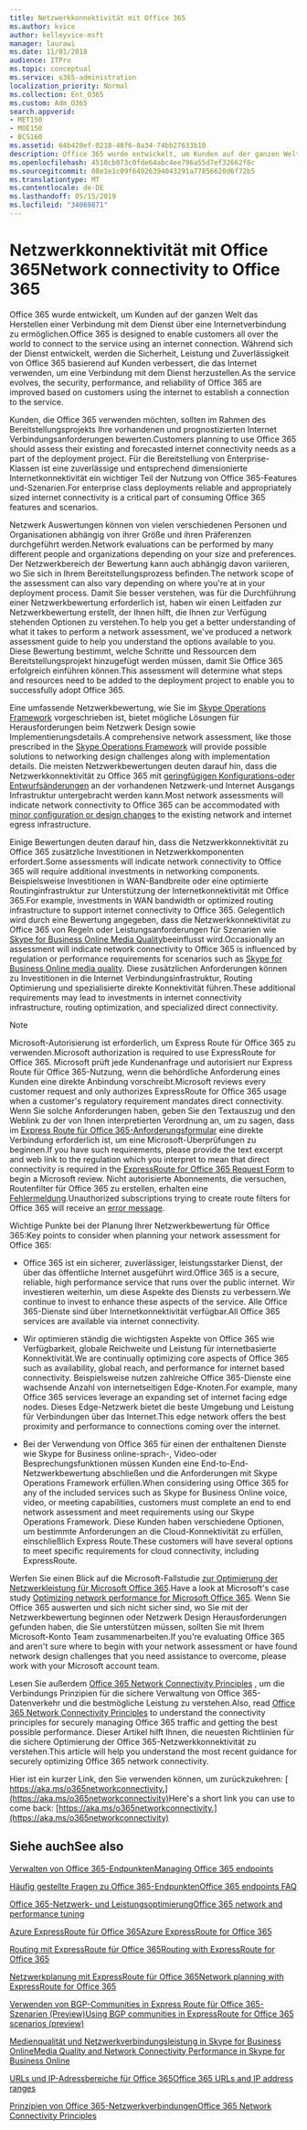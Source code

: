 ```yaml
---
title: Netzwerkkonnektivität mit Office 365
ms.author: kvice
author: kelleyvice-msft
manager: laurawi
ms.date: 11/01/2018
audience: ITPro
ms.topic: conceptual
ms.service: o365-administration
localization_priority: Normal
ms.collection: Ent_O365
ms.custom: Adm_O365
search.appverid:
- MET150
- MOE150
- BCS160
ms.assetid: 64b420ef-0218-48f6-8a34-74bb27633b10
description: Office 365 wurde entwickelt, um Kunden auf der ganzen Welt das Herstellen einer Verbindung mit dem Dienst über eine Internetverbindung zu ermöglichen. Während sich der Dienst entwickelt, werden die Sicherheit, Leistung und Zuverlässigkeit von Office 365 basierend auf Kunden verbessert, die das Internet verwenden, um eine Verbindung mit dem Dienst herzustellen.
ms.openlocfilehash: 4510cb073c0fde64abc4ee796a55d7ef32662f8c
ms.sourcegitcommit: 08e1e1c09f64926394043291a77856620d6f72b5
ms.translationtype: MT
ms.contentlocale: de-DE
ms.lasthandoff: 05/15/2019
ms.locfileid: "34069871"
---
```

# <a name="network-connectivity-to-office-365"></a><span data-ttu-id="322c0-104">Netzwerkkonnektivität mit Office 365</span><span class="sxs-lookup"><span data-stu-id="322c0-104">Network connectivity to Office 365</span></span>

<span data-ttu-id="322c0-105">Office 365 wurde entwickelt, um Kunden auf der ganzen Welt das Herstellen einer Verbindung mit dem Dienst über eine Internetverbindung zu ermöglichen.</span><span class="sxs-lookup"><span data-stu-id="322c0-105">Office 365 is designed to enable customers all over the world to connect to the service using an internet connection.</span></span> <span data-ttu-id="322c0-106">Während sich der Dienst entwickelt, werden die Sicherheit, Leistung und Zuverlässigkeit von Office 365 basierend auf Kunden verbessert, die das Internet verwenden, um eine Verbindung mit dem Dienst herzustellen.</span><span class="sxs-lookup"><span data-stu-id="322c0-106">As the service evolves, the security, performance, and reliability of Office 365 are improved based on customers using the internet to establish a connection to the service.</span></span>
  
<span data-ttu-id="322c0-107">Kunden, die Office 365 verwenden möchten, sollten im Rahmen des Bereitstellungsprojekts Ihre vorhandenen und prognostizierten Internet Verbindungsanforderungen bewerten.</span><span class="sxs-lookup"><span data-stu-id="322c0-107">Customers planning to use Office 365 should assess their existing and forecasted internet connectivity needs as a part of the deployment project.</span></span> <span data-ttu-id="322c0-108">Für die Bereitstellung von Enterprise-Klassen ist eine zuverlässige und entsprechend dimensionierte Internetkonnektivität ein wichtiger Teil der Nutzung von Office 365-Features und-Szenarien.</span><span class="sxs-lookup"><span data-stu-id="322c0-108">For enterprise class deployments reliable and appropriately sized internet connectivity is a critical part of consuming Office 365 features and scenarios.</span></span>
  
<span data-ttu-id="322c0-109">Netzwerk Auswertungen können von vielen verschiedenen Personen und Organisationen abhängig von ihrer Größe und ihren Präferenzen durchgeführt werden.</span><span class="sxs-lookup"><span data-stu-id="322c0-109">Network evaluations can be performed by many different people and organizations depending on your size and preferences.</span></span> <span data-ttu-id="322c0-110">Der Netzwerkbereich der Bewertung kann auch abhängig davon variieren, wo Sie sich in Ihrem Bereitstellungsprozess befinden.</span><span class="sxs-lookup"><span data-stu-id="322c0-110">The network scope of the assessment can also vary depending on where you're at in your deployment process.</span></span> <span data-ttu-id="322c0-111">Damit Sie besser verstehen, was für die Durchführung einer Netzwerkbewertung erforderlich ist, haben wir einen Leitfaden zur Netzwerkbewertung erstellt, der Ihnen hilft, die Ihnen zur Verfügung stehenden Optionen zu verstehen.</span><span class="sxs-lookup"><span data-stu-id="322c0-111">To help you get a better understanding of what it takes to perform a network assessment, we've produced a network assessment guide to help you understand the options available to you.</span></span> <span data-ttu-id="322c0-112">Diese Bewertung bestimmt, welche Schritte und Ressourcen dem Bereitstellungsprojekt hinzugefügt werden müssen, damit Sie Office 365 erfolgreich einführen können.</span><span class="sxs-lookup"><span data-stu-id="322c0-112">This assessment will determine what steps and resources need to be added to the deployment project to enable you to successfully adopt Office 365.</span></span>
  
<span data-ttu-id="322c0-113">Eine umfassende Netzwerkbewertung, wie Sie im [Skype Operations Framework](https://www.skypeoperationsframework.com/) vorgeschrieben ist, bietet mögliche Lösungen für Herausforderungen beim Netzwerk Design sowie Implementierungsdetails.</span><span class="sxs-lookup"><span data-stu-id="322c0-113">A comprehensive network assessment, like those prescribed in the [Skype Operations Framework](https://www.skypeoperationsframework.com/) will provide possible solutions to networking design challenges along with implementation details.</span></span> <span data-ttu-id="322c0-114">Die meisten Netzwerkbewertungen deuten darauf hin, dass die Netzwerkkonnektivität zu Office 365 mit [geringfügigen Konfigurations-oder Entwurfsänderungen](https://aka.ms/manageo365endpoints) an der vorhandenen Netzwerk-und Internet Ausgangs Infrastruktur untergebracht werden kann.</span><span class="sxs-lookup"><span data-stu-id="322c0-114">Most network assessments will indicate network connectivity to Office 365 can be accommodated with [minor configuration or design changes](https://aka.ms/manageo365endpoints) to the existing network and internet egress infrastructure.</span></span>

<span data-ttu-id="322c0-115">Einige Bewertungen deuten darauf hin, dass die Netzwerkkonnektivität zu Office 365 zusätzliche Investitionen in Netzwerkkomponenten erfordert.</span><span class="sxs-lookup"><span data-stu-id="322c0-115">Some assessments will indicate network connectivity to Office 365 will require additional investments in networking components.</span></span> <span data-ttu-id="322c0-116">Beispielsweise Investitionen in WAN-Bandbreite oder eine optimierte Routinginfrastruktur zur Unterstützung der Internetkonnektivität mit Office 365.</span><span class="sxs-lookup"><span data-stu-id="322c0-116">For example, investments in WAN bandwidth or optimized routing infrastructure to support internet connectivity to Office 365.</span></span> <span data-ttu-id="322c0-117">Gelegentlich wird durch eine Bewertung angegeben, dass die Netzwerkkonnektivität zu Office 365 von Regeln oder Leistungsanforderungen für Szenarien wie [Skype for Business Online Media Quality](https://support.office.com/article/Media-Quality-and-Network-Connectivity-Performance-in-Skype-for-Business-Online-5fe3e01b-34cf-44e0-b897-b0b2a83f0917)beeinflusst wird.</span><span class="sxs-lookup"><span data-stu-id="322c0-117">Occasionally an assessment will indicate network connectivity to Office 365 is influenced by regulation or performance requirements for scenarios such as [Skype for Business Online media quality](https://support.office.com/article/Media-Quality-and-Network-Connectivity-Performance-in-Skype-for-Business-Online-5fe3e01b-34cf-44e0-b897-b0b2a83f0917).</span></span> <span data-ttu-id="322c0-118">Diese zusätzlichen Anforderungen können zu Investitionen in die Internet Verbindungsinfrastruktur, Routing Optimierung und spezialisierte direkte Konnektivität führen.</span><span class="sxs-lookup"><span data-stu-id="322c0-118">These additional requirements may lead to investments in internet connectivity infrastructure, routing optimization, and specialized direct connectivity.</span></span>
  
> [!NOTE]
> <span data-ttu-id="322c0-119">Microsoft-Autorisierung ist erforderlich, um Express Route für Office 365 zu verwenden.</span><span class="sxs-lookup"><span data-stu-id="322c0-119">Microsoft authorization is required to use ExpressRoute for Office 365.</span></span> <span data-ttu-id="322c0-120">Microsoft prüft jede Kundenanfrage und autorisiert nur Express Route für Office 365-Nutzung, wenn die behördliche Anforderung eines Kunden eine direkte Anbindung vorschreibt.</span><span class="sxs-lookup"><span data-stu-id="322c0-120">Microsoft reviews every customer request and only authorizes ExpressRoute for Office 365 usage when a customer's regulatory requirement mandates direct connectivity.</span></span> <span data-ttu-id="322c0-121">Wenn Sie solche Anforderungen haben, geben Sie den Textauszug und den Weblink zu der von Ihnen interpretierten Verordnung an, um zu sagen, dass im [Express Route für Office 365-Anforderungsformular](https://aka.ms/O365ERReview) eine direkte Verbindung erforderlich ist, um eine Microsoft-Überprüfungen zu beginnen.</span><span class="sxs-lookup"><span data-stu-id="322c0-121">If you have such requirements, please provide the text excerpt and web link to the regulation which you interpret to mean that direct connectivity is required in the [ExpressRoute for Office 365 Request Form](https://aka.ms/O365ERReview) to begin a Microsoft review.</span></span> <span data-ttu-id="322c0-122">Nicht autorisierte Abonnements, die versuchen, Routenfilter für Office 365 zu erstellen, erhalten eine [Fehlermeldung](https://support.microsoft.com/kb/3181709).</span><span class="sxs-lookup"><span data-stu-id="322c0-122">Unauthorized subscriptions trying to create route filters for Office 365 will receive an [error message](https://support.microsoft.com/kb/3181709).</span></span>
  
<span data-ttu-id="322c0-123">Wichtige Punkte bei der Planung Ihrer Netzwerkbewertung für Office 365:</span><span class="sxs-lookup"><span data-stu-id="322c0-123">Key points to consider when planning your network assessment for Office 365:</span></span>
  
- <span data-ttu-id="322c0-124">Office 365 ist ein sicherer, zuverlässiger, leistungsstarker Dienst, der über das öffentliche Internet ausgeführt wird.</span><span class="sxs-lookup"><span data-stu-id="322c0-124">Office 365 is a secure, reliable, high performance service that runs over the public internet.</span></span> <span data-ttu-id="322c0-125">Wir investieren weiterhin, um diese Aspekte des Diensts zu verbessern.</span><span class="sxs-lookup"><span data-stu-id="322c0-125">We continue to invest to enhance these aspects of the service.</span></span> <span data-ttu-id="322c0-126">Alle Office 365-Dienste sind über Internetkonnektivität verfügbar.</span><span class="sxs-lookup"><span data-stu-id="322c0-126">All Office 365 services are available via internet connectivity.</span></span>

- <span data-ttu-id="322c0-127">Wir optimieren ständig die wichtigsten Aspekte von Office 365 wie Verfügbarkeit, globale Reichweite und Leistung für internetbasierte Konnektivität.</span><span class="sxs-lookup"><span data-stu-id="322c0-127">We are continually optimizing core aspects of Office 365 such as availability, global reach, and performance for internet based connectivity.</span></span> <span data-ttu-id="322c0-128">Beispielsweise nutzen zahlreiche Office 365-Dienste eine wachsende Anzahl von internetseitigen Edge-Knoten.</span><span class="sxs-lookup"><span data-stu-id="322c0-128">For example, many Office 365 services leverage an expanding set of internet facing edge nodes.</span></span> <span data-ttu-id="322c0-129">Dieses Edge-Netzwerk bietet die beste Umgebung und Leistung für Verbindungen über das Internet.</span><span class="sxs-lookup"><span data-stu-id="322c0-129">This edge network offers the best proximity and performance to connections coming over the internet.</span></span>

- <span data-ttu-id="322c0-130">Bei der Verwendung von Office 365 für einen der enthaltenen Dienste wie Skype for Business online-sprach-, Video-oder Besprechungsfunktionen müssen Kunden eine End-to-End-Netzwerkbewertung abschließen und die Anforderungen mit Skype Operations Framework erfüllen.</span><span class="sxs-lookup"><span data-stu-id="322c0-130">When considering using Office 365 for any of the included services such as Skype for Business Online voice, video, or meeting capabilities, customers must complete an end to end network assessment and meet requirements using our Skype Operations Framework.</span></span> <span data-ttu-id="322c0-131">Diese Kunden haben verschiedene Optionen, um bestimmte Anforderungen an die Cloud-Konnektivität zu erfüllen, einschließlich Express Route.</span><span class="sxs-lookup"><span data-stu-id="322c0-131">These customers will have several options to meet specific requirements for cloud connectivity, including ExpressRoute.</span></span>

<span data-ttu-id="322c0-132">Werfen Sie einen Blick auf die Microsoft-Fallstudie [zur Optimierung der Netzwerkleistung für Microsoft Office 365](https://msdn.microsoft.com/en-us/library/mt450488.aspx).</span><span class="sxs-lookup"><span data-stu-id="322c0-132">Have a look at Microsoft's case study [Optimizing network performance for Microsoft Office 365](https://msdn.microsoft.com/en-us/library/mt450488.aspx).</span></span> <span data-ttu-id="322c0-133">Wenn Sie Office 365 auswerten und sich nicht sicher sind, wo Sie mit der Netzwerkbewertung beginnen oder Netzwerk Design Herausforderungen gefunden haben, die Sie unterstützen müssen, sollten Sie mit Ihrem Microsoft-Konto Team zusammenarbeiten.</span><span class="sxs-lookup"><span data-stu-id="322c0-133">If you're evaluating Office 365 and aren't sure where to begin with your network assessment or have found network design challenges that you need assistance to overcome, please work with your Microsoft account team.</span></span>
  
<span data-ttu-id="322c0-134">Lesen Sie außerdem [Office 365 Network Connectivity Principles](https://aka.ms/o365networkingprinciples) , um die Verbindungs Prinzipien für die sichere Verwaltung von Office 365-Datenverkehr und die bestmögliche Leistung zu verstehen.</span><span class="sxs-lookup"><span data-stu-id="322c0-134">Also, read [Office 365 Network Connectivity Principles](https://aka.ms/o365networkingprinciples) to understand the connectivity principles for securely managing Office 365 traffic and getting the best possible performance.</span></span> <span data-ttu-id="322c0-135">Dieser Artikel hilft Ihnen, die neuesten Richtlinien für die sichere Optimierung der Office 365-Netzwerkkonnektivität zu verstehen.</span><span class="sxs-lookup"><span data-stu-id="322c0-135">This article will help you understand the most recent guidance for securely optimizing Office 365 network connectivity.</span></span>
  
<span data-ttu-id="322c0-136">Hier ist ein kurzer Link, den Sie verwenden können, um zurückzukehren: [ https://aka.ms/o365networkconnectivity.](https://aka.ms/o365networkconnectivity)</span><span class="sxs-lookup"><span data-stu-id="322c0-136">Here's a short link you can use to come back: [https://aka.ms/o365networkconnectivity.](https://aka.ms/o365networkconnectivity)</span></span>
  
## <a name="see-also"></a><span data-ttu-id="322c0-137">Siehe auch</span><span class="sxs-lookup"><span data-stu-id="322c0-137">See also</span></span>

[<span data-ttu-id="322c0-138">Verwalten von Office 365-Endpunkten</span><span class="sxs-lookup"><span data-stu-id="322c0-138">Managing Office 365 endpoints</span></span>](https://support.office.com/article/99cab9d4-ef59-4207-9f2b-3728eb46bf9a)
  
[<span data-ttu-id="322c0-139">Häufig gestellte Fragen zu Office 365-Endpunkten</span><span class="sxs-lookup"><span data-stu-id="322c0-139">Office 365 endpoints FAQ</span></span>](https://support.office.com/article/d4088321-1c89-4b96-9c99-54c75cae2e6d)
  
[<span data-ttu-id="322c0-140">Office 365-Netzwerk- und Leistungsoptimierung</span><span class="sxs-lookup"><span data-stu-id="322c0-140">Office 365 network and performance tuning</span></span>](network-planning-and-performance.md)
  
[<span data-ttu-id="322c0-141">Azure ExpressRoute für Office 365</span><span class="sxs-lookup"><span data-stu-id="322c0-141">Azure ExpressRoute for Office 365</span></span>](azure-expressroute.md)
  
[<span data-ttu-id="322c0-142">Routing mit ExpressRoute für Office 365</span><span class="sxs-lookup"><span data-stu-id="322c0-142">Routing with ExpressRoute for Office 365</span></span>](routing-with-expressroute.md)
  
[<span data-ttu-id="322c0-143">Netzwerkplanung mit ExpressRoute für Office 365</span><span class="sxs-lookup"><span data-stu-id="322c0-143">Network planning with ExpressRoute for Office 365</span></span>](network-planning-with-expressroute.md)
  
[<span data-ttu-id="322c0-144">Verwenden von BGP-Communities in Express Route für Office 365-Szenarien (Preview)</span><span class="sxs-lookup"><span data-stu-id="322c0-144">Using BGP communities in ExpressRoute for Office 365 scenarios (preview)</span></span>](bgp-communities-in-expressroute.md)
  
[<span data-ttu-id="322c0-145">Medienqualität und Netzwerkverbindungsleistung in Skype for Business Online</span><span class="sxs-lookup"><span data-stu-id="322c0-145">Media Quality and Network Connectivity Performance in Skype for Business Online</span></span>](https://support.office.com/article/5fe3e01b-34cf-44e0-b897-b0b2a83f0917)
  
[<span data-ttu-id="322c0-146">URLs und IP-Adressbereiche für Office 365</span><span class="sxs-lookup"><span data-stu-id="322c0-146">Office 365 URLs and IP address ranges</span></span>](https://support.office.com/article/8548a211-3fe7-47cb-abb1-355ea5aa88a2)
  
[<span data-ttu-id="322c0-147">Prinzipien von Office 365-Netzwerkverbindungen</span><span class="sxs-lookup"><span data-stu-id="322c0-147">Office 365 Network Connectivity Principles</span></span>](https://aka.ms/o365networkingprinciples)
